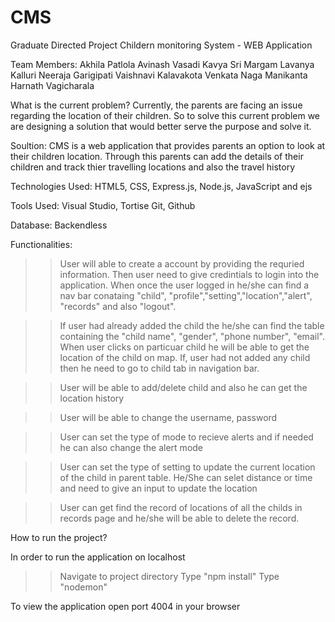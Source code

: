 # CMS
Graduate Directed Project
Childern monitoring System - WEB Application

Team Members:
Akhila Patlola
Avinash Vasadi
Kavya Sri Margam
Lavanya Kalluri
Neeraja Garigipati
Vaishnavi Kalavakota
Venkata Naga Manikanta Harnath Vagicharala


What is the current problem?
Currently, the parents are facing an issue regarding the location of their children. So to solve this current problem we are designing a solution that would better serve the purpose and solve it.

Soultion:
CMS is a web application that provides parents an option to look at their children location. Through this parents can add the details of their children and track thier travelling locations and also the travel history 
 
Technologies Used:
HTML5, CSS, Express.js, Node.js, JavaScript and ejs
 
Tools Used:
Visual Studio, Tortise Git, Github
 
Database:
Backendless
 
Functionalities:

>> User will able to create a account by providing the requried information. Then user need to give credintials to login into the application. When once the user logged in he/she can find a nav bar conataing "child", "profile","setting","location","alert", "records" and also "logout".

>> If user had already added the child the he/she can find the table containing the "child name", "gender", "phone number", "email". When user clicks on particuar child he will be able to get the location of the child on map. If, user had not added any child then he need to go to child tab in navigation bar. 

>> User will be able to add/delete child and also he can get the location history

>> User will be able to change the username, password 

>> User can set the type of mode to recieve alerts and if needed he can also change the alert mode

>> User can set the type of setting to update the current location of the child in parent table. He/She can selet distance or time and need to give an input to update the location

>> User can get find the record of locations of all the childs in records page and he/she will be able to delete the record.


How to run the project?

In order to run the application on localhost 
>> Navigate to project directory
>> Type "npm install" 
>> Type "nodemon"

To view the application open port 4004 in your browser
 


